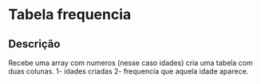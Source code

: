# Tabela frequencia

## Descrição
Recebe uma array com numeros (nesse caso idades) cria uma tabela com duas colunas. 1- idades criadas 2- frequencia que aquela idade aparece.